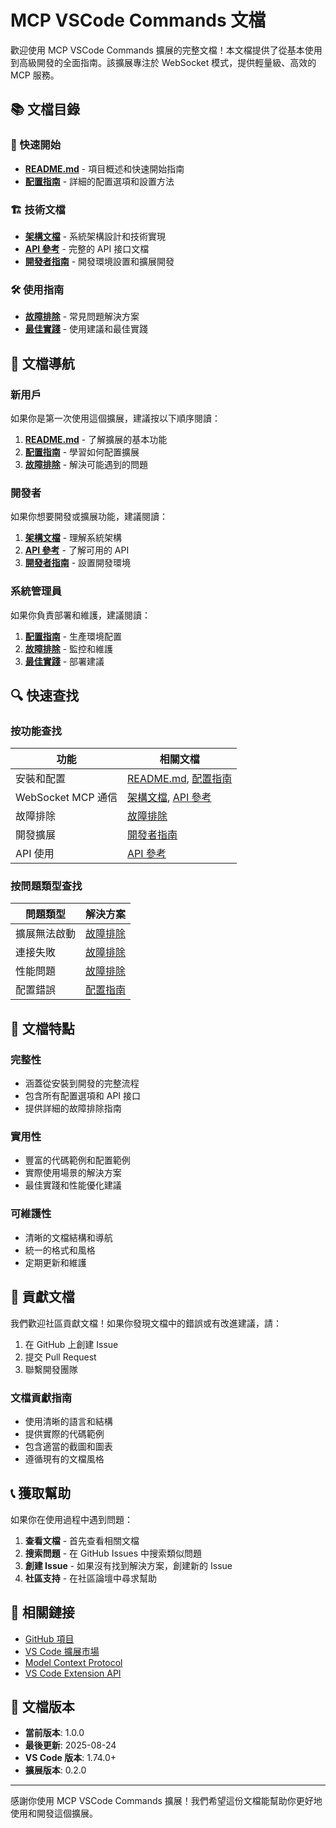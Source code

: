 # MCP VSCode Commands 文檔

歡迎使用 MCP VSCode Commands 擴展的完整文檔！本文檔提供了從基本使用到高級開發的全面指南。該擴展專注於 WebSocket 模式，提供輕量級、高效的 MCP 服務。

## 📚 文檔目錄

### 🚀 快速開始
- **[README.md](../README.md)** - 項目概述和快速開始指南
- **[配置指南](./configuration.md)** - 詳細的配置選項和設置方法

### 🏗️ 技術文檔
- **[架構文檔](./architecture.md)** - 系統架構設計和技術實現
- **[API 參考](./api-reference.md)** - 完整的 API 接口文檔
- **[開發者指南](./developer-guide.md)** - 開發環境設置和擴展開發

### 🛠️ 使用指南
- **[故障排除](./troubleshooting.md)** - 常見問題解決方案
- **[最佳實踐](./best-practices.md)** - 使用建議和最佳實踐

## 🎯 文檔導航

### 新用戶
如果你是第一次使用這個擴展，建議按以下順序閱讀：

1. **[README.md](../README.md)** - 了解擴展的基本功能
2. **[配置指南](./configuration.md)** - 學習如何配置擴展
3. **[故障排除](./troubleshooting.md)** - 解決可能遇到的問題

### 開發者
如果你想要開發或擴展功能，建議閱讀：

1. **[架構文檔](./architecture.md)** - 理解系統架構
2. **[API 參考](./api-reference.md)** - 了解可用的 API
3. **[開發者指南](./developer-guide.md)** - 設置開發環境

### 系統管理員
如果你負責部署和維護，建議閱讀：

1. **[配置指南](./configuration.md)** - 生產環境配置
2. **[故障排除](./troubleshooting.md)** - 監控和維護
3. **[最佳實踐](./best-practices.md)** - 部署建議

## 🔍 快速查找

### 按功能查找

| 功能 | 相關文檔 |
|------|----------|
| 安裝和配置 | [README.md](../README.md), [配置指南](./configuration.md) |
| WebSocket MCP 通信 | [架構文檔](./architecture.md), [API 參考](./api-reference.md) |
| 故障排除 | [故障排除](./troubleshooting.md) |
| 開發擴展 | [開發者指南](./developer-guide.md) |
| API 使用 | [API 參考](./api-reference.md) |

### 按問題類型查找

| 問題類型 | 解決方案 |
|----------|----------|
| 擴展無法啟動 | [故障排除](./troubleshooting.md#1-擴展無法啟動) |
| 連接失敗 | [故障排除](./troubleshooting.md#3-連接失敗) |
| 性能問題 | [故障排除](./troubleshooting.md#5-性能問題) |
| 配置錯誤 | [配置指南](./configuration.md#配置驗證) |

## 📖 文檔特點

### 完整性
- 涵蓋從安裝到開發的完整流程
- 包含所有配置選項和 API 接口
- 提供詳細的故障排除指南

### 實用性
- 豐富的代碼範例和配置範例
- 實際使用場景的解決方案
- 最佳實踐和性能優化建議

### 可維護性
- 清晰的文檔結構和導航
- 統一的格式和風格
- 定期更新和維護

## 🤝 貢獻文檔

我們歡迎社區貢獻文檔！如果你發現文檔中的錯誤或有改進建議，請：

1. 在 GitHub 上創建 Issue
2. 提交 Pull Request
3. 聯繫開發團隊

### 文檔貢獻指南

- 使用清晰的語言和結構
- 提供實際的代碼範例
- 包含適當的截圖和圖表
- 遵循現有的文檔風格

## 📞 獲取幫助

如果你在使用過程中遇到問題：

1. **查看文檔** - 首先查看相關文檔
2. **搜索問題** - 在 GitHub Issues 中搜索類似問題
3. **創建 Issue** - 如果沒有找到解決方案，創建新的 Issue
4. **社區支持** - 在社區論壇中尋求幫助

## 🔗 相關鏈接

- [GitHub 項目](https://github.com/your-username/mcp-vscode-commands)
- [VS Code 擴展市場](https://marketplace.visualstudio.com/)
- [Model Context Protocol](https://modelcontextprotocol.io/)
- [VS Code Extension API](https://code.visualstudio.com/api)

## 📝 文檔版本

- **當前版本**: 1.0.0
- **最後更新**: 2025-08-24
- **VS Code 版本**: 1.74.0+
- **擴展版本**: 0.2.0

---

感謝你使用 MCP VSCode Commands 擴展！我們希望這份文檔能幫助你更好地使用和開發這個擴展。
